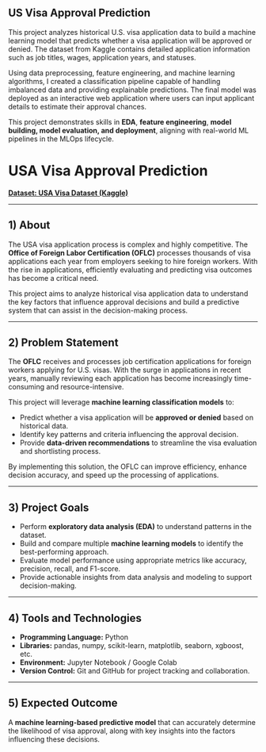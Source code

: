 ## US Visa Approval Prediction
This project analyzes historical U.S. visa application data to build a machine learning model that predicts whether a visa application will be approved or denied. The dataset from Kaggle contains detailed application information such as job titles, wages, application years, and statuses.

Using data preprocessing, feature engineering, and machine learning algorithms, I created a classification pipeline capable of handling imbalanced data and providing explainable predictions. The final model was deployed as an interactive web application where users can input applicant details to estimate their approval chances.

This project demonstrates skills in **EDA**, **feature engineering**, **model building, model evaluation, and deployment**, aligning with real-world ML pipelines in the MLOps lifecycle.



# **USA Visa Approval Prediction**

[**Dataset: USA Visa Dataset (Kaggle)**](https://www.kaggle.com/datasets/moro23/easyvisa-dataset)

---

## **1) About**

The USA visa application process is complex and highly competitive. The **Office of Foreign Labor Certification (OFLC)** processes thousands of visa applications each year from employers seeking to hire foreign workers. With the rise in applications, efficiently evaluating and predicting visa outcomes has become a critical need.

This project aims to analyze historical visa application data to understand the key factors that influence approval decisions and build a predictive system that can assist in the decision-making process.

---

## **2) Problem Statement**

The **OFLC** receives and processes job certification applications for foreign workers applying for U.S. visas. With the surge in applications in recent years, manually reviewing each application has become increasingly time-consuming and resource-intensive.

This project will leverage **machine learning classification models** to:

- Predict whether a visa application will be **approved or denied** based on historical data.  
- Identify key patterns and criteria influencing the approval decision.  
- Provide **data-driven recommendations** to streamline the visa evaluation and shortlisting process.

By implementing this solution, the OFLC can improve efficiency, enhance decision accuracy, and speed up the processing of applications.

---

## **3) Project Goals**

- Perform **exploratory data analysis (EDA)** to understand patterns in the dataset.  
- Build and compare multiple **machine learning models** to identify the best-performing approach.  
- Evaluate model performance using appropriate metrics like accuracy, precision, recall, and F1-score.  
- Provide actionable insights from data analysis and modeling to support decision-making.

---

## **4) Tools and Technologies**

- **Programming Language:** Python  
- **Libraries:** pandas, numpy, scikit-learn, matplotlib, seaborn, xgboost, etc.  
- **Environment:** Jupyter Notebook / Google Colab  
- **Version Control:** Git and GitHub for project tracking and collaboration.

---

## **5) Expected Outcome**

A **machine learning-based predictive model** that can accurately determine the likelihood of visa approval, along with key insights into the factors influencing these decisions.

